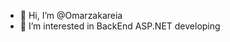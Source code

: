 - 👋 Hi, I’m @Omarzakareia
- 👀 I’m interested in BackEnd ASP.NET developing


<!---
Omarzakareia/Omarzakareia is a ✨ special ✨ repository because its `README.md` (this file) appears on your GitHub profile.
You can click the Preview link to take a look at your changes.
--->
